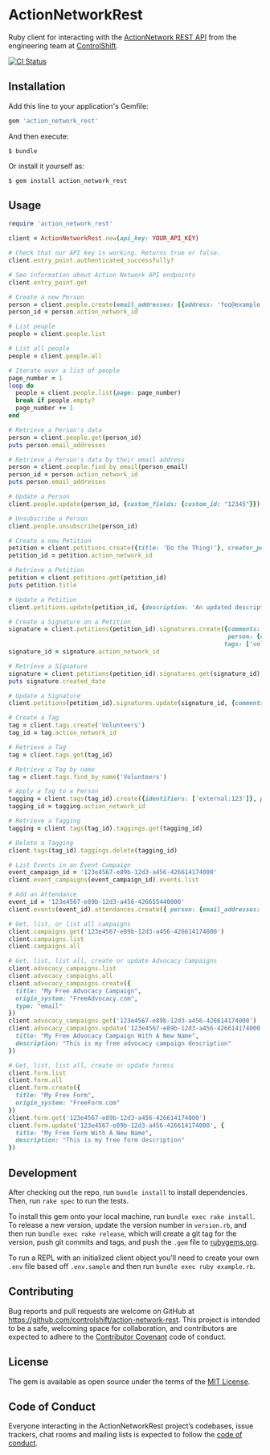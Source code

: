 # ActionNetworkRest

Ruby client for interacting with the [ActionNetwork REST API](https://actionnetwork.org/docs/) from the engineering team at [ControlShift](https://www.controlshiftlabs.com/).

[![CI Status](https://github.com/controlshift/action-network-rest/actions/workflows/ci.yml/badge.svg)](https://github.com/controlshift/action-network-rest/actions/workflows/ci.yml)

## Installation

Add this line to your application's Gemfile:

```ruby
gem 'action_network_rest'
```

And then execute:

    $ bundle

Or install it yourself as:

    $ gem install action_network_rest

## Usage

```ruby
require 'action_network_rest'

client = ActionNetworkRest.new(api_key: YOUR_API_KEY)

# Check that our API key is working. Returns true or false.
client.entry_point.authenticated_successfully?

# See information about Action Network API endpoints
client.entry_point.get

# Create a new Person
person = client.people.create(email_addresses: [{address: 'foo@example.com'}])
person_id = person.action_network_id

# List people
people = client.people.list

# List all people
people = client.people.all

# Iterate over a list of people
page_number = 1
loop do
  people = client.people.list(page: page_number)
  break if people.empty?
  page_number += 1
end

# Retrieve a Person's data
person = client.people.get(person_id)
puts person.email_addresses

# Retrieve a Person's data by their email address
person = client.people.find_by_email(person_email)
person_id = person.action_network_id
puts person.email_addresses

# Update a Person
client.people.update(person_id, {custom_fields: {custom_id: "12345"}})

# Unsubscribe a Person
client.people.unsubscribe(person_id)

# Create a new Petition
petition = client.petitions.create({title: 'Do the Thing!'}, creator_person_id: person_id)
petition_id = petition.action_network_id

# Retrieve a Petition
petition = client.petitions.get(petition_id)
puts petition.title

# Update a Petition
client.petitions.update(petition_id, {description: 'An updated description'})

# Create a Signature on a Petition
signature = client.petitions(petition_id).signatures.create({comments: 'This is so important',
                                                             person: {email_addresses: [{address: 'alice@example.com'}]}},
                                                            tags: ['volunteer'])
signature_id = signature.action_network_id

# Retrieve a Signature
signature = client.petitions(petition_id).signatures.get(signature_id)
puts signature.created_date

# Update a Signature
client.petitions(petition_id).signatures.update(signature_id, {comments: 'new comments'})

# Create a Tag
tag = client.tags.create('Volunteers')
tag_id = tag.action_network_id

# Retrieve a Tag
tag = client.tags.get(tag_id)

# Retrieve a Tag by name
tag = client.tags.find_by_name('Volunteers')

# Apply a Tag to a Person
tagging = client.tags(tag_id).create({identifiers: ['external:123']}, person_id: person_id)
tagging_id = tagging.action_network_id

# Retrieve a Tagging
tagging = client.tags(tag_id).taggings.get(tagging_id)

# Delete a Tagging
client.tags(tag_id).taggings.delete(tagging_id)

# List Events in an Event Campaign
event_campaign_id = '123e4567-e89b-12d3-a456-426614174000'
client.event_campaigns(event_campaign_id).events.list

# Add an Attendance
event_id = '123e4567-e89b-12d3-a456-426655440000'
client.events(event_id).attendances.create({ person: {email_addresses: [{address: 'alice@example.com'}]}})

# Get, list, or list all campaigns
client.campaigns.get('123e4567-e89b-12d3-a456-426614174000')
client.campaigns.list
client.campaigns.all

# Get, list, list all, create or update Advocacy Campaigns
client.advocacy_campaigns.list
client.advocacy_campaigns.all
client.advocacy_campaigns.create({	
  title: "My Free Advocacy Campaign",
  origin_system: "FreeAdvocacy.com",
  type: "email"
})
client.advocacy_campaigns.get('123e4567-e89b-12d3-a456-426614174000')
client.advocacy_campaigns.update('123e4567-e89b-12d3-a456-426614174000', {	
  title: "My Free Advocacy Campaign With A New Name",
  description: "This is my free advocacy campaign description"
})

# Get, list, list all, create or update formss
client.form.list
client.form.all
client.form.create({	
  title: "My Free Form",
  origin_system: "FreeForm.com"
})
client.form.get('123e4567-e89b-12d3-a456-426614174000')
client.form.update('123e4567-e89b-12d3-a456-426614174000', {	
  title: "My Free Form With A New Name",
  description: "This is my free form description"
})
```

## Development

After checking out the repo, run `bundle install` to install dependencies. Then, run `rake spec` to run the tests.

To install this gem onto your local machine, run `bundle exec rake install`. To release a new version, update the version number in `version.rb`, and then run `bundle exec rake release`, which will create a git tag for the version, push git commits and tags, and push the `.gem` file to [rubygems.org](https://rubygems.org).

To run a REPL with an initialized client object you'll need to create your own `.env` file based off `.env.sample` and then run `bundle exec ruby example.rb`.

## Contributing

Bug reports and pull requests are welcome on GitHub at https://github.com/controlshift/action-network-rest. This project is intended to be a safe, welcoming space for collaboration, and contributors are expected to adhere to the [Contributor Covenant](http://contributor-covenant.org) code of conduct.

## License

The gem is available as open source under the terms of the [MIT License](https://opensource.org/licenses/MIT).

## Code of Conduct

Everyone interacting in the ActionNetworkRest project’s codebases, issue trackers, chat rooms and mailing lists is expected to follow the [code of conduct](https://github.com/controlshift/action-network-rest/blob/master/CODE_OF_CONDUCT.md).
